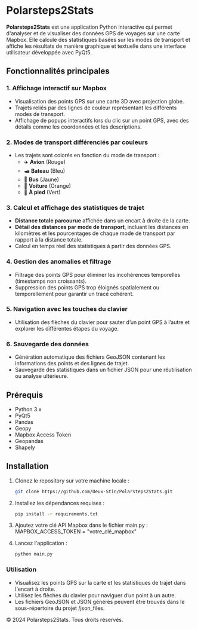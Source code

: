 # Polarsteps2Stats

**Polarsteps2Stats** est une application Python interactive qui permet d'analyser et de visualiser des données GPS de voyages sur une carte Mapbox. Elle calcule des statistiques basées sur les modes de transport et affiche les résultats de manière graphique et textuelle dans une interface utilisateur développée avec PyQt5.

## Fonctionnalités principales

### 1. **Affichage interactif sur Mapbox**
   - Visualisation des points GPS sur une carte 3D avec projection globe.
   - Trajets reliés par des lignes de couleur représentant les différents modes de transport.
   - Affichage de popups interactifs lors du clic sur un point GPS, avec des détails comme les coordonnées et les descriptions.

### 2. **Modes de transport différenciés par couleurs**
   - Les trajets sont colorés en fonction du mode de transport :
     - ✈️ **Avion** (Rouge)
     - 🛥️ **Bateau** (Bleu)
     - 🚌 **Bus** (Jaune)
     - 🚗 **Voiture** (Orange)
     - 🚶 **À pied** (Vert)

### 3. **Calcul et affichage des statistiques de trajet**
   - **Distance totale parcourue** affichée dans un encart à droite de la carte.
   - **Détail des distances par mode de transport**, incluant les distances en kilomètres et les pourcentages de chaque mode de transport par rapport à la distance totale.
   - Calcul en temps réel des statistiques à partir des données GPS.

### 4. **Gestion des anomalies et filtrage**
   - Filtrage des points GPS pour éliminer les incohérences temporelles (timestamps non croissants).
   - Suppression des points GPS trop éloignés spatialement ou temporellement pour garantir un tracé cohérent.

### 5. **Navigation avec les touches du clavier**
   - Utilisation des flèches du clavier pour sauter d’un point GPS à l’autre et explorer les différentes étapes du voyage.

### 6. **Sauvegarde des données**
   - Génération automatique des fichiers GeoJSON contenant les informations des points et des lignes de trajet.
   - Sauvegarde des statistiques dans un fichier JSON pour une réutilisation ou analyse ultérieure.

## Prérequis

- Python 3.x
- PyQt5
- Pandas
- Geopy
- Mapbox Access Token
- Geopandas
- Shapely

## Installation

1. Clonez le repository sur votre machine locale :
   ```bash
   git clone https://github.com/Deux-Stin/Polarsteps2Stats.git

2. Installez les dépendances requises :
    ```bash
    pip install -r requirements.txt

3. Ajoutez votre clé API Mapbox dans le fichier main.py :
    MAPBOX_ACCESS_TOKEN = "votre_clé_mapbox"

4. Lancez l'application :
    ```bash
    python main.py


### Utilisation

- Visualisez les points GPS sur la carte et les statistiques de trajet dans l'encart à droite.
- Utilisez les flèches du clavier pour naviguer d’un point à un autre.
- Les fichiers GeoJSON et JSON générés peuvent être trouvés dans le sous-répertoire du projet /json_files.

© 2024 Polarsteps2Stats. Tous droits réservés.